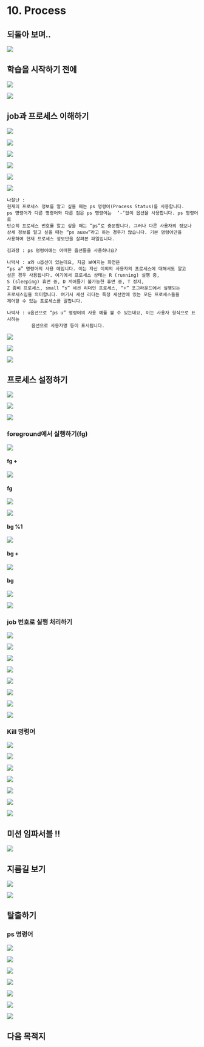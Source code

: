 # 10. Process

## 되돌아 보며.. 

![](../../../.gitbook/assets/image%20%28743%29.png)

## 학습을 시작하기 전에 

![](../../../.gitbook/assets/image%20%28802%29.png)

![](../../../.gitbook/assets/image%20%28856%29.png)

## job과 프로세스 이해하기 

![](../../../.gitbook/assets/image%20%28822%29.png)

![](../../../.gitbook/assets/image%20%28759%29.png)

![](../../../.gitbook/assets/image%20%28815%29.png)

![](../../../.gitbook/assets/image%20%28864%29.png)

![](../../../.gitbook/assets/image%20%28811%29.png)

![](../../../.gitbook/assets/image%20%28749%29.png)

```text
나잘난 : 
현재의 프로세스 정보를 알고 싶을 때는 ps 명령어(Process Status)를 사용합니다. 
ps 명령어가 다른 명령어와 다른 점은 ps 명령어는  ‘-’없이 옵션을 사용합니다. ps 명령어로
단순히 프로세스 번호를 알고 싶을 때는 “ps”로 충분합니다. 그러나 다른 사용자의 정보나 
상세 정보를 알고 싶을 때는 “ps auxw”라고 하는 경우가 많습니다. 기본 명령어만을 
사용하여 현재 프로세스 정보만을 살펴본 파일입니다. 

김과장 : ps 명령어에는 어떠한 옵션들을 사용하나요?

나박사 : a와 u옵션이 있는데요, 지금 보여지는 화면은  
“ps a” 명령어의 사용 예입니다. 이는 자신 이외의 사용자의 프로세스에 대해서도 알고 
싶은 경우 사용됩니다. 여기에서 프로세스 상태는 R (running) 실행 중,
S (sleeping) 휴면 중, D 끼어들기 불가능한 휴면 중, T 정지, 
Z 좀비 프로세스, small “s” 세션 리더인 프로세스, “+” 포그라운드에서 실행되는 
프로세스임을 의미합니다. 여기서 세션 리더는 특정 세션안에 있는 모든 프로세스들을 
제어할 수 있는 프로세스를 말합니다.

나박사 : u옵션으로 “ps u” 명령어의 사용 예를 볼 수 있는데요, 이는 사용자 형식으로 표시하는 
         옵션으로 사용자명 등이 표시됩니다.

```

![](../../../.gitbook/assets/image%20%28773%29.png)

![](../../../.gitbook/assets/image%20%28838%29.png)

![](../../../.gitbook/assets/image%20%28760%29.png)

## 프로세스 설정하기 

![](../../../.gitbook/assets/image%20%28814%29.png)

![](../../../.gitbook/assets/image%20%28751%29.png)

![](../../../.gitbook/assets/image%20%28853%29.png)

### foreground에서 실행하기\(fg\)

![](../../../.gitbook/assets/image%20%28806%29.png)

#### **fg +** 

![](../../../.gitbook/assets/image%20%28750%29.png)

#### fg

![](../../../.gitbook/assets/image%20%28827%29.png)

![](../../../.gitbook/assets/image%20%28859%29.png)

#### bg %1

![](../../../.gitbook/assets/image%20%28863%29.png)

#### bg +

![](../../../.gitbook/assets/image%20%28783%29.png)

#### bg

![](../../../.gitbook/assets/image%20%28854%29.png)

![](../../../.gitbook/assets/image%20%28821%29.png)

### job 번호로 실행 처리하기

![](../../../.gitbook/assets/image%20%28818%29.png)



![](../../../.gitbook/assets/image%20%28772%29.png)

![](../../../.gitbook/assets/image%20%28769%29.png)

![](../../../.gitbook/assets/image%20%28761%29.png)

![](../../../.gitbook/assets/image%20%28791%29.png)

![](../../../.gitbook/assets/image%20%28837%29.png)

![](../../../.gitbook/assets/image%20%28851%29.png)

![](../../../.gitbook/assets/image%20%28782%29.png)



### Kill 명령어 

![](../../../.gitbook/assets/image%20%28829%29.png)

![](../../../.gitbook/assets/image%20%28795%29.png)

![](../../../.gitbook/assets/image%20%28865%29.png)

![](../../../.gitbook/assets/image%20%28786%29.png)

![](../../../.gitbook/assets/image%20%28753%29.png)

![](../../../.gitbook/assets/image%20%28794%29.png)

![](../../../.gitbook/assets/image%20%28763%29.png)

## 미션 임파서블 !! 

![](../../../.gitbook/assets/image%20%28857%29.png)

## 지름길 보기 

![](../../../.gitbook/assets/image%20%28800%29.png)

![](../../../.gitbook/assets/image%20%28765%29.png)

## 탈출하기 

### ps 명령어 

![](../../../.gitbook/assets/image%20%28866%29.png)

![](../../../.gitbook/assets/image%20%28757%29.png)

![](../../../.gitbook/assets/image%20%28785%29.png)

![](../../../.gitbook/assets/image%20%28747%29.png)

![](../../../.gitbook/assets/image%20%28826%29.png)

![](../../../.gitbook/assets/image%20%28793%29.png)

![](../../../.gitbook/assets/image%20%28776%29.png)

## 다음 목적지

